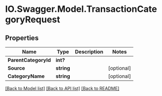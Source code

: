 # IO.Swagger.Model.TransactionCategoryRequest
## Properties

Name | Type | Description | Notes
------------ | ------------- | ------------- | -------------
**ParentCategoryId** | **int?** |  | 
**Source** | **string** |  | [optional] 
**CategoryName** | **string** |  | [optional] 

[[Back to Model list]](../README.md#documentation-for-models) [[Back to API list]](../README.md#documentation-for-api-endpoints) [[Back to README]](../README.md)

